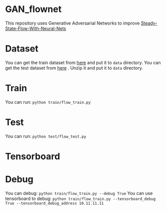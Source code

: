 # GAN_flownet

This repository uses Generative Adversarial Networks to improve [Steady-State-Flow-With-Neural-Nets](https://github.com/loliverhennigh/Steady-State-Flow-With-Neural-Nets)

# Dataset
You can get the train dataset from [here](https://drive.google.com/file/d/0BzsbU65NgrSuZDBMOW93OWpsMHM/view?usp=sharing) and put it to `data` directory. You can get the test dataset from [here](https://drive.google.com/file/d/0BzsbU65NgrSuR2NRRjBRMDVHaDQ/view?usp=sharing) . Unzip it and put it to `data` directory. 
# Train
You can run:
`python train/flow_train.py`

# Test 
You can run:
`python test/flow_test.py`

# Tensorboard

# Debug
You can debug:
`python train/flow_train.py --debug True`
You can use tensorboard to debug:
`python train/flow_train.py --tensorboard_debug True --tensorboard_debug_address 10.11.11.11`
